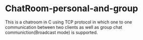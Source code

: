 # ChatRoom-personal-and-group
This is a chatroom in C using TCP protocol in which one to one communication between two clients as well as group chat communiction(Broadcast mode) is supported.
